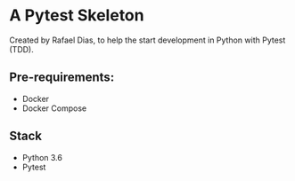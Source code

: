 # A Pytest Skeleton

Created by Rafael Dias, to help the start development in Python with Pytest (TDD).

## Pre-requirements:

* Docker
* Docker Compose

## Stack

* Python 3.6
* Pytest
